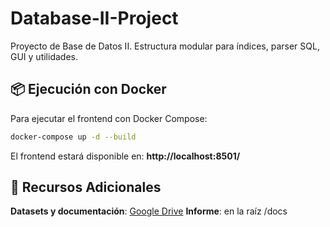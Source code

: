 # Database-II-Project

Proyecto de Base de Datos II. Estructura modular para índices, parser SQL, GUI y utilidades.

## 📦 Ejecución con Docker

Para ejecutar el frontend con Docker Compose:

```bash
docker-compose up -d --build
```

El frontend estará disponible en: **http://localhost:8501/**

## 📂 Recursos Adicionales

**Datasets y documentación**: [Google Drive](https://drive.google.com/drive/folders/1d8QkI2vcO49ck5Ipro1T7g6NIEqBobzJ?usp=sharing)
**Informe**: en la raíz /docs
